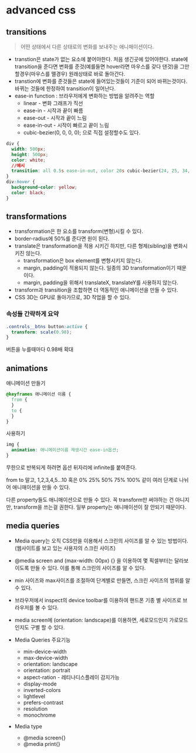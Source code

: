 # advanced css

## transitions

> 어떤 상태에서 다른 상태로의 변화를 보내주는 애니매이션이다.

- transtion은 state가 없는 요소에 붙어야한다. 처음 생긴곳에 있어야한다.
  state에 transition을 준다면 변화를 준것(예를들면 hover라면 마우스를 갖다 댄것)을 그만할경우(마우스를 뗄경우) 원래상태로 바로 돌아간다.
- transtion에 변화를 준것들은 state에 들어있는것들이 기준이 되어 바뀌는것이다.바뀌는 것들에 한정하여 transition이 일어난다.
- ease-in function : 브라우저에게 변화하는 방법을 알려주는 역할
  - linear - 변화 그래프가 직선
  - ease-in - 시작과 끝이 빠름
  - ease-out - 시작과 끝이 느림
  - ease-in-out - 시작이 빠르고 끝이 느림
  - cubic-bezier(0, 0, 0, 0); 으로 직접 설정할수도 있다.

```css
div {
  width: 500px;
  height: 500px;
  color: white;
  //예시
  transition: all 0.5s ease-in-out, color 20s cubic-bezier(24, 25, 34, 50);
}
div:hover {
  background-color: yellow;
  color: black;
}
```

## transformations

- transformation은 한 요소를 transform(변형)시킬 수 있다.
- border-radius에 50%를 준다면 원이 된다.
- translate은 transformation을 적용 시키긴 하지만, 다른 형제(sibling)을 변화시키진 않는다.
  - transformation은 box element를 변형시키지 않는다.
  - margin, padding이 적용되지 않는다. 일종의 3D transformation이기 때문이다.
  - margin, padding을 위해서 translateX, translateY를 사용하지 않는다.
- transform과 transition을 조합하면 더 역동적인 애니메이션을 만들 수 있다.
- CSS 3D는 GPU로 돌아가므로, 3D 작업을 할 수 있다.

### 속성들 간략하게 요약

```css
.controls__btns button:active {
  transform: scale(0.98);
}
```

버튼을 누를때마다 0.98배 확대

## animations

애니메이션 만들기

```css
@keyframes 애니메이션 이름 {
  from {
  }
  to {
  }
}
```

사용하기

```css
img {
  animation: 애니메이션이름 재생시간 ease-in옵션;
}
```

무한으로 반복되게 하려면 옵션 뒤자리에 infinite를 붙여준다.

from to 말고, 1,2,3,4,5...10 혹은 0% 25% 50% 75% 100% 같이 여러 단계로 나뉘어 애니매이션을 만들 수 있다.

다른 property들도 애니매이션으로 만들 수 있다. 꼭 transform만 써야하는 건 아니지만, transform을 쓰는걸 권한다. 일부 property는 애니매이션이 잘 안되기 때문이다.

## media queries

- Media query는 오직 CSS만을 이용해서 스크린의 사이즈를 알 수 있는 방법이다.(웹사이트를 보고 있는 사용자의 스크린 사이즈)

- @media screen and (max-width: 00px) {} 을 이용하여 몇 픽셀부터는 달라보이도록 만들 수 있다. 이를 통해 스크린의 사이즈를 알 수 있다.

- min 사이즈와 max사이즈를 조절하여 단계별로 만들면, 스크린 사이즈의 범위를 알 수 있다.

- 브라우저에서 inspect의 device toolbar를 이용하여 핸드폰 기종 별 사이즈로 브라우저를 볼 수 있다.

- media screen에 (orientation: landscape)를 이용하면, 세로모드인지 가로모드인지도 구별 할 수 있다.

- Media Queries 주요기능

  - min-device-width
  - max-device-width
  - orientation: landscape
  - orientation: portrait
  - aspect-ration - 레티나디스플레이 감지가능
  - display-mode
  - inverted-colors
  - lightlevel
  - prefers-contrast
  - resolution
  - monochrome

- Media type
  - @media screen{}
  - @media print{}
